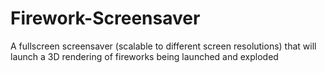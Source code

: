 # Firework-Screensaver
A fullscreen screensaver (scalable to different screen resolutions) that will launch a 3D rendering of fireworks being launched and exploded
